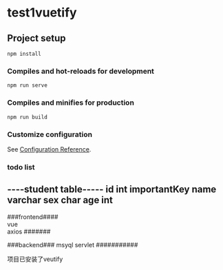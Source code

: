 # test1vuetify

## Project setup
```
npm install
```

### Compiles and hot-reloads for development
```
npm run serve
```

### Compiles and minifies for production
```
npm run build
```

### Customize configuration
See [Configuration Reference](https://cli.vuejs.org/config/).




### todo list

----student table-----
id    int    importantKey 
name  varchar 
sex   char
age   int
------------------

###frontend####   
vue  
axios 
#######

###backend###
msyql 
servlet
###########

项目已安装了veutify 




